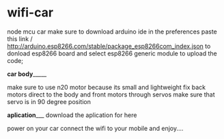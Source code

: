 # wifi-car
node mcu car 
make sure to download arduino ide
in the preferences paste this link /
http://arduino.esp8266.com/stable/package_esp8266com_index.json
to donload esp8266 board and select esp8266 generic module to upload the code;

__________________car body_______________________

make sure to use n20 motor because its small and lightweight
fix back motors direct to the body and front motors through servos
make sure that servo is in 90 degree position

__________________aplication_____________________
download the aplication for here

power on your car connect the wifi to your mobile and enjoy....
